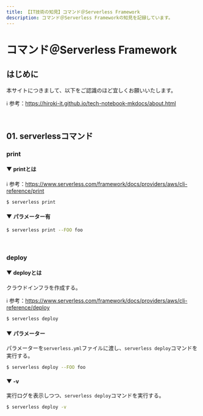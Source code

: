 ```yaml
---
title: 【IT技術の知見】コマンド＠Serverless Framework
description: コマンド＠Serverless Frameworkの知見を記録しています。
---
```


# コマンド＠Serverless Framework

## はじめに

本サイトにつきまして、以下をご認識のほど宜しくお願いいたします。

ℹ️ 参考：https://hiroki-it.github.io/tech-notebook-mkdocs/about.html

<br>

## 01. serverlessコマンド

### print

#### ▼ printとは

ℹ️ 参考：https://www.serverless.com/framework/docs/providers/aws/cli-reference/print

```bash
$ serverless print
```

#### ▼ パラメーター有

```bash
$ serverless print --FOO foo
```

<br>

### deploy

#### ▼ deployとは

クラウドインフラを作成する。

ℹ️ 参考：https://www.serverless.com/framework/docs/providers/aws/cli-reference/deploy


```bash
$ serverless deploy
```

#### ▼ パラメーター

パラメーターを```serverless.yml```ファイルに渡し、```serverless deploy```コマンドを実行する。

```bash
$ serverless deploy --FOO foo
```

#### ▼ -v

実行ログを表示しつつ、```serverless deploy```コマンドを実行する。

```bash
$ serverless deploy -v
```

<br>
